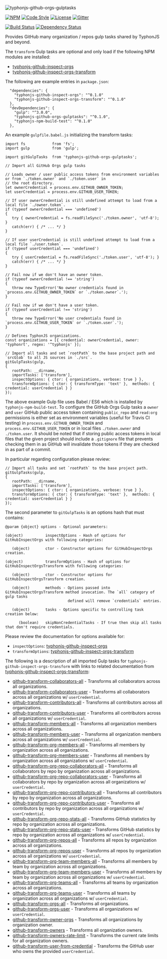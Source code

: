 ![typhonjs-github-orgs-gulptasks](http://i.imgur.com/z4EUE0H.png)

[![NPM](https://img.shields.io/npm/v/typhonjs-github-orgs-gulptasks.svg?label=npm)](https://www.npmjs.com/package/typhonjs-github-orgs-gulptasks)
[![Code Style](https://img.shields.io/badge/code%20style-allman-yellowgreen.svg?style=flat)](https://en.wikipedia.org/wiki/Indent_style#Allman_style)
[![License](https://img.shields.io/badge/license-MPLv2-yellowgreen.svg?style=flat)](https://github.com/typhonjs-node-gulp/typhonjs-github-orgs-gulptasks/blob/master/LICENSE)
[![Gitter](https://img.shields.io/gitter/room/typhonjs/TyphonJS.svg)](https://gitter.im/typhonjs/TyphonJS)

[![Build Status](https://travis-ci.org/typhonjs-node-gulp/typhonjs-github-orgs-gulptasks.svg?branch=master)](https://travis-ci.org/typhonjs-node-gulp/typhonjs-github-orgs-gulptasks)
[![Dependency Status](https://www.versioneye.com/user/projects/56dcc8a6309a580038b000cc/badge.svg?style=flat)](https://www.versioneye.com/user/projects/56dcc8a6309a580038b000cc)

Provides GitHub many organization / repos gulp tasks shared by TyphonJS and beyond.

The `transform` Gulp tasks are optional and only load if the following NPM modules are installed:
- [typhonjs-github-inspect-orgs](https://www.npmjs.com/package/typhonjs-github-inspect-orgs)
- [typhonjs-github-inspect-orgs-transform](https://www.npmjs.com/package/typhonjs-github-inspect-orgs-transform)

The following are example entries in `package.json`:
```
  "dependencies": {
    "typhonjs-github-inspect-orgs": "^0.1.0"
    "typhonjs-github-inspect-orgs-transform": "^0.1.0"
  },
  "devDependencies": {
    "gulp": "^3.0.0",
    "typhonjs-github-orgs-gulptasks": "^0.1.0",
    "typhonjs-npm-build-test": "^0.1.0"
  },
```

An example `gulpfile.babel.js` initializing the transform tasks:
```
import fs            from 'fs';
import gulp          from 'gulp';

import gitGulpTasks  from 'typhonjs-github-orgs-gulptasks';

// Import all GitHub Orgs gulp tasks

// Loads owner / user public access tokens from environment variables or from `./token.owner` and `./token.user` in
// the root directory.
let ownerCredential = process.env.GITHUB_OWNER_TOKEN;
let userCredential = process.env.GITHUB_USER_TOKEN;

// If user ownerCredential is still undefined attempt to load from a local file `./owner.token`.
if (typeof ownerCredential === 'undefined')
{
   try { ownerCredential = fs.readFileSync('./token.owner', 'utf-8'); }
   catch(err) { /* ... */ }
}

// If user userCredential is still undefined attempt to load from a local file `./user.token`.
if (typeof userCredential === 'undefined')
{
   try { userCredential = fs.readFileSync('./token.user', 'utf-8'); }
   catch(err) { /* ... */ }
}

// Fail now if we don't have an owner token.
if (typeof ownerCredential !== 'string')
{
   throw new TypeError('No owner credentials found in `process.env.GITHUB_OWNER_TOKEN` or `./token.owner`.');
}

// Fail now if we don't have a user token.
if (typeof userCredential !== 'string')
{
   throw new TypeError('No user credentials found in `process.env.GITHUB_USER_TOKEN` or `./token.user`.');
}

// Defines TyphonJS organizations.
const organizations = [{ credential: ownerCredential, owner: 'typhonrt', regex: '^typhonjs' }];

// Import all tasks and set `rootPath` to the base project path and `srcGlob` to all JS sources in `./src`.
gitGulpTasks(gulp,
{
   rootPath: __dirname,
   importTasks: ['transform'],
   inspectOptions: { ctor: { organizations, verbose: true } },
   transformOptions: { ctor: { transformType: 'text' },  methods: { credential: userCredential } }
});
```

The above example Gulp file uses Babel / ES6 which is installed by `typhonjs-npm-build-test`. To configure the GitHub Orgs Gulp tasks a `owner` and `user` GitHub public access token containing `public_repo` and `read:org` permissions is either set as environment variables (useful for Travis CI testing) in `process.env.GITHUB_OWNER_TOKEN` and `process.env.GITHUB_USER_TOKEN` or in local files `./token.owner` and `./token.user`. It should be noted that if storing public access tokens in local files that the given project should include a `.gitignore` file that prevents checking them in as GitHub will invalidate those tokens if they are checked in as part of a commit. 

In particular regarding configuration please review:
```
// Import all tasks and set `rootPath` to the base project path.
gitGulpTasks(gulp,
{
   rootPath: __dirname,
   importTasks: ['transform'],
   inspectOptions: { ctor: { organizations, verbose: true } },
   transformOptions: { ctor: { transformType: 'text' },  methods: { credential: userCredential } }
});
```

The second parameter to `gitGulpTasks` is an options hash that must contains:
```
@param {object} options - Optional parameters:

(object)          inspectOptions - Hash of options for GitHubInspectOrgs with following categories:

   (object)       ctor - Constructor options for GitHubInspectOrgs creation.

(object)          transformOptions - Hash of options for GitHubInspectOrgsTransform with following categories:

   (object)       ctor - Constructor options for GitHubInspectOrgsTransform creation.

   (object)       methods - Options passed into GitHubInspectOrgsTransform method invocation. The `all` category of gulp tasks
                            defined will remove `credentials` entries.

   (object)       tasks - Options specific to controlling task creation below:

      (boolean)   skipNonCredentialTasks - If true then skip all tasks that don't require credentials.
```

Please review the documentation for options available for:
- `inspectOptions`: [typhonjs-github-inspect-orgs](https://github.com/typhonjs-node-scm/typhonjs-github-inspect-orgs)
- `transformOptions`: [typhonjs-github-inspect-orgs-transform](https://github.com/typhonjs-node-scm/typhonjs-github-inspect-orgs-transform)

The following is a description of all imported Gulp tasks for `typhonjs-github-inspect-orgs-transform` with links to related documentation from [typhonjs-github-inspect-orgs-transform](https://github.com/typhonjs-node-scm/typhonjs-github-inspect-orgs-transform):

- [github-transform-collaborators-all](https://github.com/typhonjs-node-scm/typhonjs-github-inspect-orgs-transform/blob/master/README.md#getCollaborators) - Transforms all collaborators across all organizations.
- [github-transform-collaborators-user](https://github.com/typhonjs-node-scm/typhonjs-github-inspect-orgs-transform/blob/master/README.md#getCollaborators) - Transforms all collaborators across all organizations w/ `userCredential`.
- [github-transform-contributors-all](https://github.com/typhonjs-node-scm/typhonjs-github-inspect-orgs-transform/blob/master/README.md#getContributors) - Transforms all contributors across all organizations.
- [github-transform-contributors-user](https://github.com/typhonjs-node-scm/typhonjs-github-inspect-orgs-transform/blob/master/README.md#getContributors) - Transforms all contributors across all organizations w/ `userCredential`.
- [github-transform-members-all](https://github.com/typhonjs-node-scm/typhonjs-github-inspect-orgs-transform/blob/master/README.md#getMembers) - Transforms all organization members across all organizations.
- [github-transform-members-user](https://github.com/typhonjs-node-scm/typhonjs-github-inspect-orgs-transform/blob/master/README.md#getMembers) - Transforms all organization members across all organizations w/ `userCredential`.
- [github-transform-org-members-all](https://github.com/typhonjs-node-scm/typhonjs-github-inspect-orgs-transform/blob/master/README.md#getOrgMembers) - Transforms all members by organization across all organizations.
- [github-transform-org-members-user](https://github.com/typhonjs-node-scm/typhonjs-github-inspect-orgs-transform/blob/master/README.md#getOrgMembers) - Transforms all members by organization across all organizations w/ `userCredential`.
- [github-transform-org-repo-collaborators-all](https://github.com/typhonjs-node-scm/typhonjs-github-inspect-orgs-transform/blob/master/README.md#getOrgRepoCollaborators) - Transforms all collaborators by repo by organization across all organizations.
- [github-transform-org-repo-collaborators-user](https://github.com/typhonjs-node-scm/typhonjs-github-inspect-orgs-transform/blob/master/README.md#getOrgRepoCollaborators) - Transforms all collaborators by repo by organization across all organizations w/ `userCredential`.
- [github-transform-org-repo-contributors-all](https://github.com/typhonjs-node-scm/typhonjs-github-inspect-orgs-transform/blob/master/README.md#getOrgRepoContributors) - Transforms all contributors by repo by organization across all organizations.
- [github-transform-org-repo-contributors-user](https://github.com/typhonjs-node-scm/typhonjs-github-inspect-orgs-transform/blob/master/README.md#getOrgRepoContributors) - Transforms all contributors by repo by organization across all organizations w/ `userCredential`.
- [github-transform-org-repo-stats-all](https://github.com/typhonjs-node-scm/typhonjs-github-inspect-orgs-transform/blob/master/README.md#getOrgRepoStats) - Transforms GitHub statistics by repo by organization across all organizations.
- [github-transform-org-repo-stats-user](https://github.com/typhonjs-node-scm/typhonjs-github-inspect-orgs-transform/blob/master/README.md#getOrgRepoStats) - Transforms GitHub statistics by repo by organization across all organizations w/ `userCredential`.
- [github-transform-org-repos-all](https://github.com/typhonjs-node-scm/typhonjs-github-inspect-orgs-transform/blob/master/README.md#getOrgRepos) - Transforms all repos by organization across all organizations.
- [github-transform-org-repos-user](https://github.com/typhonjs-node-scm/typhonjs-github-inspect-orgs-transform/blob/master/README.md#getOrgRepos) - Transforms all repos by organization across all organizations w/ `userCredential`.
- [github-transform-org-team-members-all](https://github.com/typhonjs-node-scm/typhonjs-github-inspect-orgs-transform/blob/master/README.md#getOrgTeamMembers) - Transforms all members by team by organization across all organizations.
- [github-transform-org-team-members-user](https://github.com/typhonjs-node-scm/typhonjs-github-inspect-orgs-transform/blob/master/README.md#getOrgTeamMembers) - Transforms all members by team by organization across all organizations w/ `userCredential`.
- [github-transform-org-teams-all](https://github.com/typhonjs-node-scm/typhonjs-github-inspect-orgs-transform/blob/master/README.md#getOrgTeams) - Transforms all teams by organization across all organizations.
- [github-transform-org-teams-user](https://github.com/typhonjs-node-scm/typhonjs-github-inspect-orgs-transform/blob/master/README.md#getOrgTeams) - Transforms all teams by organization across all organizations w/ `userCredential`.
- [github-transform-orgs-all](https://github.com/typhonjs-node-scm/typhonjs-github-inspect-orgs-transform/blob/master/README.md#getOrgs) - Transforms all organizations.
- [github-transform-orgs-user](https://github.com/typhonjs-node-scm/typhonjs-github-inspect-orgs-transform/blob/master/README.md#getOrgs) - Transforms all organizations w/ `userCredential`.
- [github-transform-owner-orgs](https://github.com/typhonjs-node-scm/typhonjs-github-inspect-orgs-transform/blob/master/README.md#getOwnerOrgs) - Transforms all organizations by organization owner.
- [github-transform-owners](https://github.com/typhonjs-node-scm/typhonjs-github-inspect-orgs-transform/blob/master/README.md#getOwners) - Transforms all organization owners.
- [github-transform-owners-rate-limit](https://github.com/typhonjs-node-scm/typhonjs-github-inspect-orgs-transform/blob/master/README.md#getOwnerRateLimits) - Transforms the current rate limits for all organization owners.
- [github-transform-user-from-credential](https://github.com/typhonjs-node-scm/typhonjs-github-inspect-orgs-transform/blob/master/README.md#getUserFromCredential) - Transforms the GitHub user who owns the provided `userCredential`.

